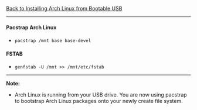 [Back to Installing Arch Linux from Bootable USB](../01-install-arch-linux.md)
***

#### Pacstrap Arch Linux
* `pacstrap /mnt base base-devel` 

#### FSTAB
* `genfstab -U /mnt >> /mnt/etc/fstab`

---
__Note:__ 
* Arch Linux is running from your USB drive.  You are now using pacstrap
  to bootstrap Arch Linux packages onto your newly create file system.  
